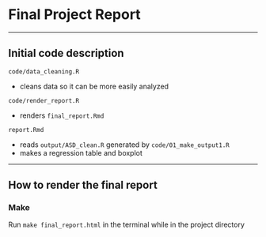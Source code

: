 # Final Project Report
------------------------------------------------------------------------

## Initial code description

`code/data_cleaning.R`

  - cleans data so it can be more easily analyzed

`code/render_report.R`

  - renders `final_report.Rmd`

`report.Rmd`

  - reads `output/ASD_clean.R` generated by `code/01_make_output1.R`
  - makes a regression table and boxplot

------------------------------------------------------------------------

## How to render the final report

### Make

Run `make final_report.html` in the terminal while in the project directory
